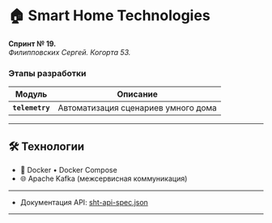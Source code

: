 # 🏠 Smart Home Technologies

**Спринт № 19.**  
*Филипповских Сергей. Когорта 53.*

### Этапы разработки
| Модуль         | Описание                          |
|----------------|-----------------------------------|
| **`telemetry`**| Автоматизация сценариев умного дома |

---

## 🛠 Технологии

- 🐳 Docker • Docker Compose
- 🌐 Apache Kafka (межсервисная коммуникация)

---

- Документация API: [sht-api-spec.json](/sht-api-spec.json)

---

